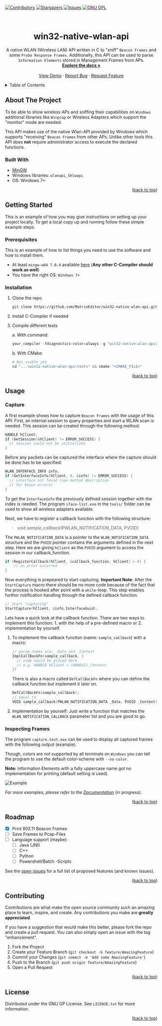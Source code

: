 <div id="top"></div>

<!-- PROJECT SHIELDS -->
[![Contributors][contributors-shield]][contributors-url]
[![Stargazers][stars-shield]][stars-url]
[![Issues][issues-shield]][issues-url]
[![GNU GPL][license-shield]][license-url]

<!-- PROJECT LOGO -->
<br />
<div align="center">

<h1 align="center"><b>win32-native-wlan-api</b></h3>

  <p align="center">
    A native WLAN (Wireless LAN) API written in C to "sniff" <code>Beacon Frames</code> and some <code>Probe Response Frames</code>. Additionally, this API can be used to parse <code>Information Elements</code> stored in Management Frames from APs.
    <br />
    <a href="https://github.com/MatrixEditor/win32-native-wlan-api"><strong>Explore the docs »</strong></a>
    <br />
    <br />
    <a href="https://github.com/MatrixEditor/win32-native-wlan-api">View Demo</a>
    ·
    <a href="https://github.com/MatrixEditor/win32-native-wlan-api/issues">Report Bug</a>
    ·
    <a href="https://github.com/MatrixEditor/win32-native-wlan-api/issues">Request Feature</a>
  </p>
</div>

<!-- TABLE OF CONTENTS -->
<details>
  <summary>Table of Contents</summary>
  <ol>
    <li>
      <a href="#about-the-project">About The Project</a>
      <ul>
        <li><a href="#built-with">Built With</a></li>
      </ul>
    </li>
    <li>
      <a href="#getting-started">Getting Started</a>
      <ul>
        <li><a href="#prerequisites">Prerequisites</a></li>
        <li><a href="#installation">Installation</a></li>
      </ul>
    </li>
    <li><a href="#usage">Usage</a></li>
      <ul>
        <li><a href="#capture">A Simple Capture</a></li>
        <li><a href="#inspecting-frames">Inspecting 802.11 Frames</a></li>
      </ul>
    <li><a href="#roadmap">Roadmap</a></li>
    <li><a href="#contributing">Contributing</a></li>
    <li><a href="#license">License</a></li>
  </ol>
</details>

<!-- ABOUT THE PROJECT -->
## About The Project

To be able to show wireless APs and sniffing their capabilities on `Windows` additional libraries like `Winpcap` or Wireless Adapters which support the "monitor" mode are needed. 

This API makes use of the native Wlan-API provided by Windows which supports "receiving" `Beacon Frames` from other APs. Unlike other tools this API does **not** require administrator access to execute the declared functions.

### Built With

* [MinGW](https://nuwen.net/mingw.html)
* Windows libraries: `wlanapi`, `Shlwapi`
* OS: Windows 7+

<p align="right">(<a href="#top">back to top</a>)</p>

<!-- GETTING STARTED -->
## Getting Started

This is an example of how you may give instructions on setting up your project locally.
To get a local copy up and running follow these simple example steps.

### Prerequisites

This is an example of how to list things you need to use the software and how to install them.
* At least `mingw-w64 7.0.0` available [here](https://nuwen.net/mingw.html) (**Any other C-Compiler should work as well**)
* You have the right OS: `Windows 7+`


### Installation

1. Clone the repo
   ```sh
   git clone https://github.com/MatrixEditor/win32-native-wlan-api.git
   ```
2. Install C-Compiler if needed
3. Compile different tests 
  
    a. With command:
   ```powershell
   your_compiler -fdiagnostics-color=always -g "win32-native-wlan-api\tests\<TEST_FILE>.c" "win32-native-wlan-api\win32\native\src\win32wlan.c" "win32-native-wlan-api\win32\native\src\win32pcap.c" "win32-native-wlan-api\win32\native\src\802dot11fmt.c" -o "win32-native-wlan-api\tests\<OUTPUT>.exe" -lwlanapi -lShlwapi
   ```
   b. With CMake:
   ```powershell
   # Not usable yet
   cd "...\win32-native-wlan-api\tests" && cmake "<CMAKE_FILE>"
   ```

<p align="right">(<a href="#top">back to top</a>)</p>

<!-- USAGE EXAMPLES -->
## Usage

### Capture
A first example shows how to capture `Beacon Frames` with the usage of this API: First, an internal session to query properties and start a WLAN scan is needed. This session can be created through the following method:

```c
HANDLE hClient;
if (GetSession(&hClient) != ERROR_SUCCESS) {
  // session could not be initialized
}
```

Before any packets can be captured the interface where the capture should be done has to be specified:

```c
WLAN_INTERFACE_INFO info;
if (GetInterfaceInfo(hClient, 0, &info) != ERROR_SUCCESS) {
  // interface not found (see method description 
  // for known errors)
}
```

To get the `InterfaceInfo` the previously defined session together with the index is needed. The program `iface-list.exe` in the `tools/` folder can be used to show all wireless adapters available.

Next, we have to register a callback function with the following structure:
> void _sample_callback_(PWLAN_NOTIFICATION_DATA, PVOID)

The `PWLAN_NOTIFICATION_DATA`  is a pointer to the `WLAN_NOTIFICATION_DATA` structure and the `PVOID` pointer contains the arguments defined in the next step. Here we are giving `hClient` as the `PVOID` argument to access the session in our callback_function.

```c
if (RegisterCallback(hClient, &callback_function, hClient) > 0) {
    // an arror occurred
} 
```

Now everything is prepeared to start capturing. **Important Note**: After the `StartCapture` macro there should be no more code because of the fact that the process is hooked after point with a `while`-loop. This step enables furthor notification handling through the defined callback function.

```c
// start "capturing"
StartCapture(hClient, &info.InterfaceGuid);
```

Lets have a quick look at the callback function. There are two ways to implement this function: 1. with the help of a pre-defined macro or 2. implementation by yourself.

1. To implement the callback function (name: `sample_callback`) with a macro:
    ```c
    // param names are: _Data and _Context
    ImplCallBackFn(sample_callback, {
      // code would be placed here
      // e.g. HANDLE hClient = (HANDLE)_Context;
    })
    ```
    There is also a macro called `DefCallBackFn` where you can define the callback function but implement it later on.
    ```c
    DefCallBackFn(sample_callback);
    // equal to
    VOID sample_callback(PWLAN_NOTIFICATION_DATA _Data, PVOID _Context)
    ```
2. Implementation by yourself: Just write a function that matches the `WLAN_NOTIFICATION_CALLBACK` parameter list and you are good to go.

### Inspecting Frames

The program `capture.test.exe` can be used to display all captured frames with the following output (example).

Though, colors are not supported by all terminals on `Windows` you can tell the program to use the default color-scheme with `--no-color`.

**Note:** Information Elements with a fully uppercase name got no implementation for printing (default setting is used).

![Example](docs/example_capture.png)



_For more examples, please refer to the [Documentation](https://example.com)_ (in progress).

<p align="right">(<a href="#top">back to top</a>)</p>

<!-- ROADMAP -->
## Roadmap

- [x] Print 802.11 Beacon Frames
- [ ] Save Frames to Pcap-Files
- [ ] Language support (maybe):
  - [ ] Java (JNI)
  - [ ] C++
  - [ ] Python 
  - [ ] Powershell/Batch -Scripts

See the [open issues](https://github.com/MatrixEditor/win32-native-wlan-api/issues) for a full list of proposed features (and known issues).

<p align="right">(<a href="#top">back to top</a>)</p>

<!-- CONTRIBUTING -->
## Contributing

Contributions are what make the open source community such an amazing place to learn, inspire, and create. Any contributions you make are **greatly appreciated**.

If you have a suggestion that would make this better, please fork the repo and create a pull request. You can also simply open an issue with the tag "enhancement".

1. Fork the Project
2. Create your Feature Branch (`git checkout -b feature/AmazingFeature`)
3. Commit your Changes (`git commit -m 'Add some AmazingFeature'`)
4. Push to the Branch (`git push origin feature/AmazingFeature`)
5. Open a Pull Request

<p align="right">(<a href="#top">back to top</a>)</p>

<!-- LICENSE -->
## License

Distributed under the GNU GP License. See `LICENSE.txt` for more information.

<p align="right">(<a href="#top">back to top</a>)</p>



<!-- MARKDOWN LINKS & IMAGES -->
[contributors-shield]: https://img.shields.io/github/contributors/MatrixEditor/win32-native-wlan-api.svg?style=for-the-badge
[contributors-url]: https://github.com/MatrixEditor/win32-native-wlan-api/graphs/contributors
[stars-shield]: https://img.shields.io/github/stars/MatrixEditor/win32-native-wlan-api.svg?style=for-the-badge
[stars-url]: https://github.com/MatrixEditor/win32-native-wlan-api/stargazers
[issues-shield]: https://img.shields.io/github/issues/MatrixEditor/win32-native-wlan-api.svg?style=for-the-badge
[issues-url]: https://github.com/MatrixEditor/win32-native-wlan-api/issues
[license-shield]: https://img.shields.io/github/license/MatrixEditor/win32-native-wlan-api.svg?style=for-the-badge
[license-url]: https://github.com/MatrixEditor/win32-native-wlan-api/blob/master/LICENSE.txt
[product-screenshot]: docs/example_capture.png